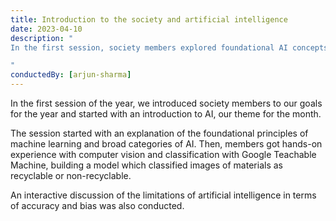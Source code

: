 ```yaml
---
title: Introduction to the society and artificial intelligence
date: 2023-04-10
description: "
In the first session, society members explored foundational AI concepts, including machine learning principles and AI categories. They built a computer vision model using Google Teachable Machine to classify recyclable materials and discussed AI limitations like accuracy and bias.

"
conductedBy: [arjun-sharma]
---
```


In the first session of the year, we introduced society members to our goals for the year and started with an introduction to AI, our theme for the month.

The session started with an explanation of the foundational principles of machine learning and broad categories of AI. Then, members got hands-on experience with computer vision and classification with Google Teachable Machine, building a model which classified images of materials as recyclable or non-recyclable.

An interactive discussion of the limitations of artificial intelligence in terms of accuracy and bias was also conducted.
